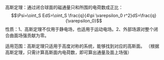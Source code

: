 高斯定理：通过闭合球面的磁通量只和所围的电荷数成正比：$$\Psi=\oint_S EdS=\oint_S \frac{q}{4\pi \varepsilon_0 r^2}dS=\frac{q}{\varepsilon_0}$$
性质：1、高斯定理不仅用于静电场，也适用于运动电场。2、外部场源对整个闭合曲面场强贡献为零。

适用范围：高斯定理只适用于高度对称的系统，能够找到对应的高斯面。
（根据高斯定理，只需计算高斯面内电荷数，即可算出通量及面上场强）